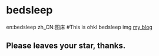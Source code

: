 # bedsleep
en:bedsleep zh_CN:图床
#This is ohkl bedsleep img
<a href="ohkl.github.io">my blog</a>
## Please leaves your star, thanks.
